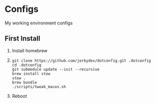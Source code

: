 # Configs
My working environment configs

## First Install

1. Install homebrew
1. ```
   git clone https://github.com/jerkydev/dotconfig.git .dotconfig
   cd .dotconfig
   git submodule update --init --recursive
   brew install stow
   stow .
   brew bundle
   ./scripts/tweak_macos.sh
   ```
1. Reboot

